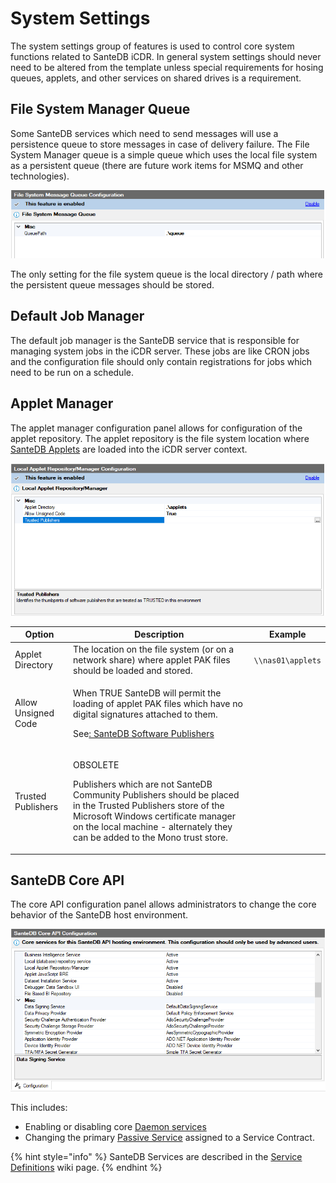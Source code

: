 # System Settings

The system settings group of features is used to control core system functions related to SanteDB iCDR. In general system settings should never need to be altered from the template unless special requirements for hosing queues, applets, and other services on shared drives is a requirement.

## File System Manager Queue

Some SanteDB services which need to send messages will use a persistence queue to store messages in case of delivery failure. The File System Manager queue is a simple queue which uses the local file system as a persistent queue (there are future work items for MSMQ and other technologies).

![](<../../../../.gitbook/assets/image (432) (1).png>)

The only setting for the file system queue is the local directory / path where the persistent queue messages should be stored.

## Default Job Manager

The default job manager is the SanteDB service that is responsible for managing system jobs in the iCDR server. These jobs are like CRON jobs and the configuration file should only contain registrations for jobs which need to be run on a schedule.

## Applet Manager

The applet manager configuration panel allows for configuration of the applet repository. The applet repository is the file system location where [SanteDB Applets](../../../../developers/extending-santesuite/extending-santedb/applets/) are loaded into the iCDR server context.

![](<../../../../.gitbook/assets/image (433) (1).png>)

| Option              | Description                                                                                                                                                                                                                                                    | Example           |
| ------------------- | -------------------------------------------------------------------------------------------------------------------------------------------------------------------------------------------------------------------------------------------------------------- | ----------------- |
| Applet Directory    | The location on the file system (or on a network share) where applet PAK files should be loaded and stored.                                                                                                                                                    | `\\nas01\applets` |
| Allow Unsigned Code | <p>When TRUE SanteDB will permit the loading of applet PAK files which have no digital signatures attached to them. </p><p>See<a href="../../../../santedb/architecture/santedb/santedb-software-publishers.md">: SanteDB Software Publishers</a></p>          |                   |
| Trusted Publishers  | <p>OBSOLETE</p><p></p><p>Publishers which are not SanteDB Community Publishers should be placed in the Trusted Publishers store of the Microsoft Windows certificate manager on the local machine - alternately they can be added to the Mono trust store.</p> |                   |

## SanteDB Core API

The core API configuration panel allows administrators to change the core behavior of the SanteDB host environment.&#x20;

![](<../../../../.gitbook/assets/image (434) (1).png>)

This includes:

* Enabling or disabling core [Daemon services ](../../../../developers/extending-santesuite/extending-santedb/server-plugins/implementing-.net-features/daemon-services.md)
* Changing the primary [Passive Service](../../../../developers/extending-santesuite/extending-santedb/server-plugins/implementing-.net-features/passive-services.md) assigned to a Service Contract.

{% hint style="info" %}
SanteDB Services are described in the [Service Definitions](../../../../developers/extending-santesuite/extending-santedb/server-plugins/service-definitions/) wiki page.
{% endhint %}

